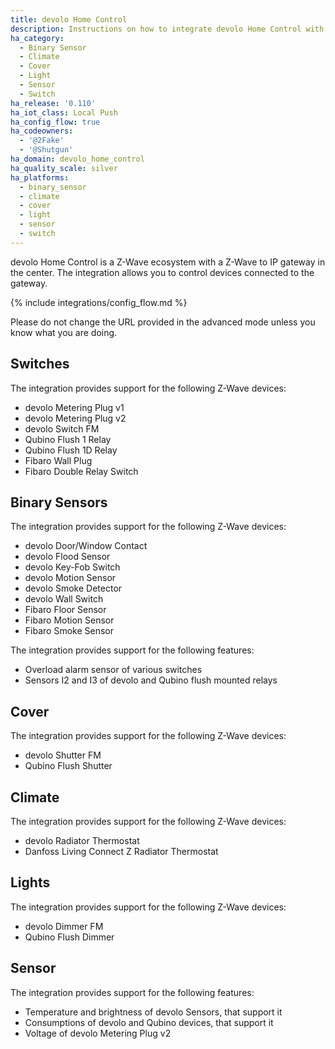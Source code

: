 ```yaml
---
title: devolo Home Control
description: Instructions on how to integrate devolo Home Control with Home Assistant.
ha_category:
  - Binary Sensor
  - Climate
  - Cover
  - Light
  - Sensor
  - Switch
ha_release: '0.110'
ha_iot_class: Local Push
ha_config_flow: true
ha_codeowners:
  - '@2Fake'
  - '@Shutgun'
ha_domain: devolo_home_control
ha_quality_scale: silver
ha_platforms:
  - binary_sensor
  - climate
  - cover
  - light
  - sensor
  - switch
---
```


devolo Home Control is a Z-Wave ecosystem with a Z-Wave to IP gateway in the center. The integration allows you to control devices connected to the gateway.

{% include integrations/config_flow.md %}

Please do not change the URL provided in the advanced mode unless you know what you are doing.

## Switches

The integration provides support for the following Z-Wave devices:

- devolo Metering Plug v1
- devolo Metering Plug v2
- devolo Switch FM
- Qubino Flush 1 Relay
- Qubino Flush 1D Relay
- Fibaro Wall Plug
- Fibaro Double Relay Switch

## Binary Sensors

The integration provides support for the following Z-Wave devices:

- devolo Door/Window Contact
- devolo Flood Sensor
- devolo Key-Fob Switch
- devolo Motion Sensor
- devolo Smoke Detector
- devolo Wall Switch
- Fibaro Floor Sensor
- Fibaro Motion Sensor
- Fibaro Smoke Sensor

The integration provides support for the following features:

- Overload alarm sensor of various switches
- Sensors I2 and I3 of devolo and Qubino flush mounted relays

## Cover

The integration provides support for the following Z-Wave devices:

- devolo Shutter FM
- Qubino Flush Shutter

## Climate

The integration provides support for the following Z-Wave devices:

- devolo Radiator Thermostat
- Danfoss Living Connect Z Radiator Thermostat

## Lights

The integration provides support for the following Z-Wave devices:

- devolo Dimmer FM
- Qubino Flush Dimmer

## Sensor

The integration provides support for the following features:

- Temperature and brightness of devolo Sensors, that support it
- Consumptions of devolo and Qubino devices, that support it
- Voltage of devolo Metering Plug v2
